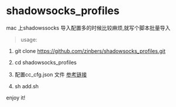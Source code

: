 # shadowsocks_profiles

mac 上shadowssocks 导入配置多的时候比较麻烦,就写个脚本批量导入

>usage:

1) git clone https://github.com/zinbers/shadowsocks_profiles.git

2) cd shadowsocks_profiles

3) 配置cc_cfg.json 文件 [参考链接](http://zinbers.github.io/2016/09/28/shadowsocks/)

4) sh add.sh

enjoy it!
